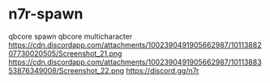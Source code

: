# n7r-spawn
qbcore spawn qbcore multicharacter
https://cdn.discordapp.com/attachments/1002390491905662987/1011388207730020505/Screenshot_21.png
https://cdn.discordapp.com/attachments/1002390491905662987/1011388353876349008/Screenshot_22.png
https://discord.gg/n7r 
